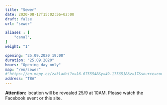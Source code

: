 ```yaml
---
title: "Sewer"
date: 2020-08-17T15:02:56+02:00
draft: false
url: "sewer"

aliases : [
    "canal",
]
weight: "1"

opening: "25.09.2020 19:00"
duration: "25.09.2020"
hours: "Opening day only"
map: "/en/sewer"
#"https://en.mapy.cz/zakladni?x=16.6755548&y=49.1756518&z=17&source=coor&id=16.675404629967574%2C49.17613221437531"
address: "TBA"
---
```


**Attention:** location will be revealed 25/9 at 10AM.
Please watch the Facebook event or this site.
